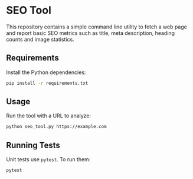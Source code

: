 # SEO Tool

This repository contains a simple command line utility to fetch a web page and
report basic SEO metrics such as title, meta description, heading counts and
image statistics.

## Requirements

Install the Python dependencies:

```bash
pip install -r requirements.txt
```

## Usage

Run the tool with a URL to analyze:

```bash
python seo_tool.py https://example.com
```

## Running Tests

Unit tests use `pytest`. To run them:

```bash
pytest
```
